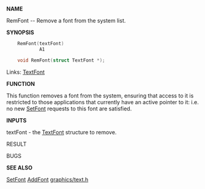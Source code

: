 
**NAME**

RemFont -- Remove a font from the system list.

**SYNOPSIS**

```c
    RemFont(textFont)
            A1

    void RemFont(struct TextFont *);

```
Links: [TextFont](_OOAX) 

**FUNCTION**

This function removes a font from the system, ensuring that
access to it is restricted to those applications that
currently have an active pointer to it: i.e. no new [SetFont](SetFont)
requests to this font are satisfied.

**INPUTS**

textFont - the [TextFont](_OOAX) structure to remove.

RESULT

BUGS

**SEE ALSO**

[SetFont](SetFont)  [AddFont](AddFont)  [graphics/text.h](_OOAX)

